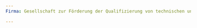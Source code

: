 ```yaml
---
Firma: Gesellschaft zur Förderung der Qualifizierung von technischen und naturwissenschaftlichen Führungskräften in Nordessen e.V. (GFF)

---
```


